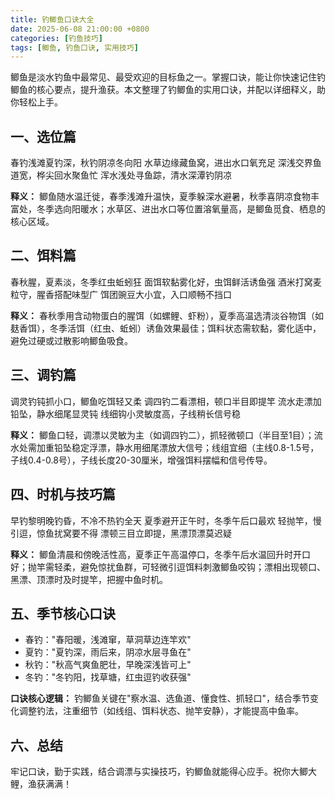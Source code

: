 ```yaml
---
title: 钓鲫鱼口诀大全
date: 2025-06-08 21:00:00 +0800
categories: [钓鱼技巧]
tags: [鲫鱼, 钓鱼口诀, 实用技巧]
---
```


鲫鱼是淡水钓鱼中最常见、最受欢迎的目标鱼之一。掌握口诀，能让你快速记住钓鲫鱼的核心要点，提升渔获。本文整理了钓鲫鱼的实用口诀，并配以详细释义，助你轻松上手。

## 一、选位篇
春钓浅滩夏钓深，秋钓阴凉冬向阳
水草边缘藏鱼窝，进出水口氧充足
深浅交界鱼道宽，桦尖回水聚鱼忙
浑水浅处寻鱼踪，清水深潭钓阴凉

**释义：**
鲫鱼随水温迁徙，春季浅滩升温快，夏季躲深水避暑，秋季喜阴凉食物丰富处，冬季选向阳暖水；水草区、进出水口等位置溶氧量高，是鲫鱼觅食、栖息的核心区域。

## 二、饵料篇
春秋腥，夏素淡，冬季红虫蚯蚓狂
面饵软黏雾化好，虫饵鲜活诱鱼强
酒米打窝麦粒守，腥香搭配味型广
饵团豌豆大小宜，入口顺畅不挡口

**释义：**
春秋季用含动物蛋白的腥饵（如螺鲤、虾粉），夏季高温选清淡谷物饵（如麸香饵），冬季活饵（红虫、蚯蚓）诱鱼效果最佳；饵料状态需软黏，雾化适中，避免过硬或过散影响鲫鱼吸食。

## 三、调钓篇
调灵钓钝抓小口，鲫鱼吃饵轻又柔
调四钓二看漂相，顿口半目即提竿
流水走漂加铅坠，静水细尾显灵钝
线细钩小灵敏度高，子线稍长信号稳

**释义：**
鲫鱼口轻，调漂以灵敏为主（如调四钓二），抓轻微顿口（半目至1目）；流水处需加重铅坠稳定浮漂，静水用细尾漂放大信号；线组宜细（主线0.8-1.5号，子线0.4-0.8号），子线长度20-30厘米，增强饵料摆幅和信号传导。

## 四、时机与技巧篇
早钓黎明晚钓昏，不冷不热钓全天
夏季避开正午时，冬季午后口最欢
轻抛竿，慢引逗，惊鱼扰窝要不得
漂顿三目立即提，黑漂顶漂莫迟疑

**释义：**
鲫鱼清晨和傍晚活性高，夏季正午高温停口，冬季午后水温回升时开口好；抛竿需轻柔，避免惊扰鱼群，可轻微引逗饵料刺激鲫鱼咬钩；漂相出现顿口、黑漂、顶漂时及时提竿，把握中鱼时机。

## 五、季节核心口诀
- 春钓："春阳暖，浅滩窜，草洞草边连竿欢"
- 夏钓："夏钓深，雨后来，阴凉水层寻鱼在"
- 秋钓："秋高气爽鱼肥壮，早晚深浅皆可上"
- 冬钓："冬钓阳，找草塘，红虫逗钓收获强"

**口诀核心逻辑：**
钓鲫鱼关键在"察水温、选鱼道、懂食性、抓轻口"，结合季节变化调整钓法，注重细节（如线组、饵料状态、抛竿安静），才能提高中鱼率。

## 六、总结

牢记口诀，勤于实践，结合调漂与实操技巧，钓鲫鱼就能得心应手。祝你大鲫大鲤，渔获满满！ 